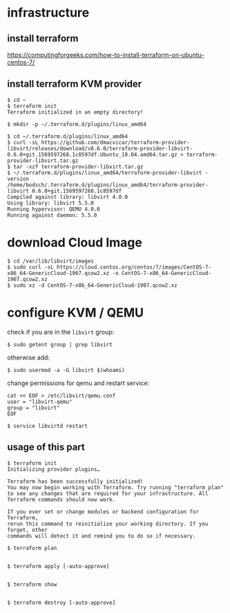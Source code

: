 # infrastructure

## install terraform

https://computingforgeeks.com/how-to-install-terraform-on-ubuntu-centos-7/

## install terraform KVM provider

```
$ cd ~
$ terraform init
Terraform initialized in an empty directory!

$ mkdir -p ~/.terraform.d/plugins/linux_amd64

$ cd ~/.terraform.d/plugins/linux_amd64
$ curl -sL https://github.com/dmacvicar/terraform-provider-libvirt/releases/download/v0.6.0/terraform-provider-libvirt-0.6.0+git.1569597268.1c8597df.Ubuntu_18.04.amd64.tar.gz > terraform-provider-libvirt.tar.gz
$ tar -xzf terraform-provider-libvirt.tar.gz
$ ~/.terraform.d/plugins/linux_amd64/terraform-provider-libvirt -version
/home/bodsch/.terraform.d/plugins/linux_amd64/terraform-provider-libvirt 0.6.0+git.1569597268.1c8597df
Compiled against library: libvirt 4.0.0
Using library: libvirt 5.5.0
Running hypervisor: QEMU 4.0.0
Running against daemon: 5.5.0
```
# download Cloud Image

```
$ cd /var/lib/libvirt/images
$ sudo curl -sL https://cloud.centos.org/centos/7/images/CentOS-7-x86_64-GenericCloud-1907.qcow2.xz -o CentOS-7-x86_64-GenericCloud-1907.qcow2.xz
$ sudo xz -d CentOS-7-x86_64-GenericCloud-1907.qcow2.xz
```

# configure KVM / QEMU

check if you are in the `libvirt` group:
```
$ sudo getent group | grep libvirt
```
otherwise add:
```
$ sudo usermod -a -G libvirt $(whoami)
```

change permissions for qemu and restart service:
```
cat << EOF > /etc/libvirt/qemu.conf
user = "libvirt-qemu"
group = "libvirt"
EOF

$ service libvirtd restart
```

## usage of this part

```
$ terraform init
Initializing provider plugins…

Terraform has been successfully initialized!
You may now begin working with Terraform. Try running "terraform plan" to see any changes that are required for your infrastructure. All Terraform commands should now work.

If you ever set or change modules or backend configuration for Terraform,
rerun this command to reinitialize your working directory. If you forget, other
commands will detect it and remind you to do so if necessary.
```

```
$ terraform plan


$ terraform apply [-auto-approve]


$ terraform show


$ terraform destroy [-auto-approve]

```


